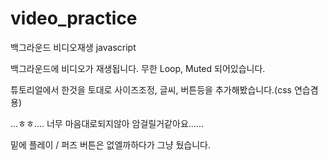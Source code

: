 # video_practice
백그라운드 비디오재생 javascript

백그라운드에 비디오가 재생됩니다.
무한 Loop, Muted 되어있습니다.

튜토리얼에서 한것을 토대로 사이즈조정, 글씨, 버튼등을 추가해봤습니다.(css 연습겸용)

...ㅎㅎ.... 너무 마음대로되지않아 암걸릴거같아요......

밑에 플레이 / 퍼즈 버튼은 없엘까하다가 그냥 뒀습니다.
